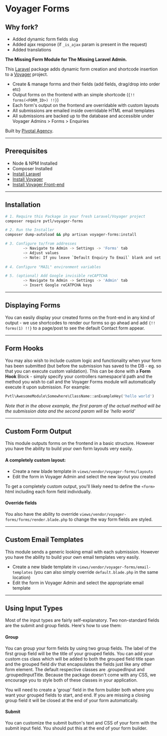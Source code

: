 # Voyager Forms

## Why fork?
- Added dynamic form fields slug
- Added ajax response (if `_is_ajax` param is present in the request)
- Added translations

__The Missing Form Module for The Missing Laravel Admin.__

This [Laravel](https://laravel.com/) package adds dynamic form creation and shortcode insertion to a [Voyager](https://laravelvoyager.com/) project.

- Create & manage forms and their fields (add fields, drag/drop into order etc)
- Output forms on the frontend with an simple shortcode (`{!! forms(<FORM_ID>) !!}`)
- Each form's output on the frontend are overridable with custom layouts
- All submissions are emailed inside overridable HTML email templates
- All submissions are backed up to the database and accessible under Voyager Admins > Forms > Enquiries

Built by [Pivotal Agency](https://pivotal.agency/).

---

## Prerequisites

- Node & NPM Installed
- Composer Installed
- [Install Laravel](https://laravel.com/docs/installation)
- [Install Voyager](https://github.com/the-control-group/voyager)
- [Install Voyager Front-end](https://github.com/pvtl/voyager-frontend)

---

## Installation

```bash
# 1. Require this Package in your fresh Laravel/Voyager project
composer require pvtl/voyager-forms

# 2. Run the Installer
composer dump-autoload && php artisan voyager-forms:install

# 3. Configure to/from addresses
        -> Navigate to Admin -> Settings -> 'Forms' tab
        -> Adjust values
        -> Note: If you leave `Default Enquiry To Email` blank and set no email in the form setting, email will not be sent
        
# 4. Configure "MAIL" environment variables

# 5. (optional) Add Google invisible reCAPTCHA
        -> Navigate to Admin -> Settings -> 'Admin' tab
        -> Insert Google reCATPCHA keys 

``` 

---

## Displaying Forms

You can easily display your created forms on the front-end in any kind of output - we use shortcodes to render our forms so go ahead and add `{!! forms(1) !!}` to a page/post to see the default Contact form appear.

---

## Form Hooks

You may also wish to include custom logic and functionality when your form has been submitted (but before the submission has saved to the DB - eg. so that you can execute custom validation). This can be done with a __Form Hook__ Block - simply specify your controllers namespace'd path and the method you wish to call and the Voyager Forms module will automatically execute it upon submission. For example:

```php
Pvtl\AwesomeModule\Somewhere\ClassName::anExampleHey('hello world')
```

_Note that in the above example, the first param of the actual method will be the submission data and the second param will be 'hello world'_

---

## Custom Form Output

This module outputs forms on the frontend in a basic structure. However you have the ability to build your own form layouts very easily.

#### A completely custom layout:

- Create a new blade template in `views/vendor/voyager-forms/layouts`
- Edit the form in Voyager Admin and select the new layout you created

To get a completely custom output, you'll likely need to define the `<form>` html including each form field individually.

#### Override fields

You also have the ability to override `views/vendor/voyager-forms/forms/render.blade.php` to change the way form fields are styled.

---

## Custom Email Templates

This module sends a generic looking email with each submission. However you have the ability to build your own email templates very easily.

- Create a new blade template in `views/vendor/voyager-forms/email-templates` (you can also simply override `default.blade.php` in the same location)
- Edit the form in Voyager Admin and select the appropriate email template

---

## Using Input Types

Most of the input types are fairly self-explanatory. Two non-standard fields are the submit and group fields. Here's how to use them:

#### Group
You can group your form fields by using two group fields. The label of the first group field will be the title of your grouped fields. You can add your custom css class which will be added to both the grouped field title span and the grouped field div that encapsulates the fields just like any other form element. The default respective classes are .groupedInput and .groupedInputTitle. Because the package doesn't come with any CSS, we encourage you to style both of these classes in your application.

You will need to create a 'group' field in the form builder both where you want your grouped fields to start, and end. If you are missing a closing group field it will be closed at the end of your form automatically. 

#### Submit 
You can customize the submit button's text and CSS of your form with the submit input field. You should put this at the end of your form builder. 
